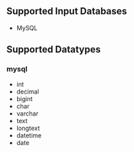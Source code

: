 ## Supported Input Databases

* MySQL

## Supported Datatypes

### mysql

* int
* decimal
* bigint
* char
* varchar
* text
* longtext
* datetime
* date
